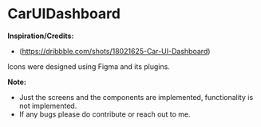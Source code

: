 # CarUIDashboard

**Inspiration/Credits:**
* (https://dribbble.com/shots/18021625-Car-UI-Dashboard)

<p>
Icons were designed using Figma and its plugins.
</p>

**Note:**
* Just the screens and the components are implemented, functionality is not implemented.
* If any bugs please do contribute or reach out to me.
